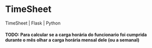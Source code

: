# TimeSheet
TimeSheet | Flask | Python
#### TODO: Para calcular se a carga horária do funcionario foi cumprida durante o mês olhar a carga horária mensal dele (ou a semanal)
